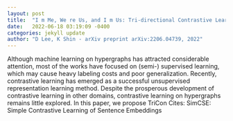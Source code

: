 ```yaml
---
layout: post
title:  "I m Me, We re Us, and I m Us: Tri-directional Contrastive Learning on Hypergraphs"
date:   2022-06-18 03:19:09 -0400
categories: jekyll update
author: "D Lee, K Shin - arXiv preprint arXiv:2206.04739, 2022"
---
```

Although machine learning on hypergraphs has attracted considerable attention, most of the works have focused on (semi-) supervised learning, which may cause heavy labeling costs and poor generalization. Recently, contrastive learning has emerged as a successful unsupervised representation learning method. Despite the prosperous development of contrastive learning in other domains, contrastive learning on hypergraphs remains little explored. In this paper, we propose TriCon 
Cites: SimCSE: Simple Contrastive Learning of Sentence Embeddings